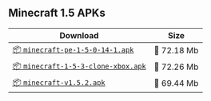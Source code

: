 ## Minecraft 1.5 APKs
| Download | Size |
|----------|------|
| [:package: `minecraft-pe-1-5-0-14-1.apk`](https://modscraft.net/en/downloads/5828) | :floppy_disk: 72.18 Mb 
| [:package: `minecraft-1-5-3-clone-xbox.apk`](https://modscraft.net/en/downloads/5830) | :floppy_disk: 72.26 Mb 
| [:package: `minecraft-v1.5.2.apk`](https://modscraft.net/en/downloads/2447) | :floppy_disk: 69.44 Mb 
